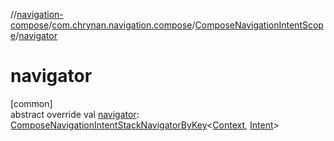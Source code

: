 //[navigation-compose](../../../index.md)/[com.chrynan.navigation.compose](../index.md)/[ComposeNavigationIntentScope](index.md)/[navigator](navigator.md)

# navigator

[common]\
abstract override val [navigator](navigator.md): [ComposeNavigationIntentStackNavigatorByKey](../-compose-navigation-intent-stack-navigator-by-key/index.md)&lt;[Context](index.md), [Intent](index.md)&gt;
